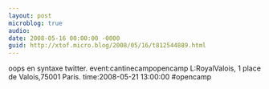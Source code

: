 ```yaml
---
layout: post
microblog: true
audio: 
date: 2008-05-16 00:00:00 -0000
guid: http://xtof.micro.blog/2008/05/16/t812544889.html
---
```

oops en syntaxe twitter. event:cantinecampopencamp L:RoyalValois, 1 place de Valois,75001 Paris.  time:2008-05-21 13:00:00 #opencamp
